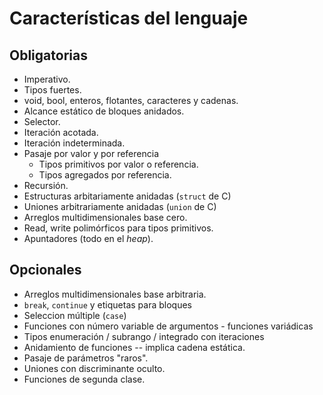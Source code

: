 Características del lenguaje
=============================

## Obligatorias

* Imperativo.
* Tipos fuertes.
* void, bool, enteros, flotantes, caracteres y cadenas.
* Alcance estático de bloques anidados.
* Selector.
* Iteración acotada.
* Iteración indeterminada.
* Pasaje por valor y por referencia
  * Tipos primitivos por valor o referencia.
  * Tipos agregados por referencia.
* Recursión.
* Estructuras arbitariamente anidadas (`struct` de C)
* Uniones arbitrariamente anidadas (`union` de C)
* Arreglos multidimensionales base cero.
* Read, write polimórficos para tipos primitivos.
* Apuntadores (todo en el *heap*).

## Opcionales

* Arreglos multidimensionales base arbitraria.
* `break`, `continue` y etiquetas para bloques
* Seleccion múltiple (`case`)
* Funciones con número variable de argumentos - funciones variádicas
* Tipos enumeración / subrango / integrado con iteraciones
* Anidamiento de funciones -- implica cadena estática.
* Pasaje de parámetros "raros".
* Uniones con discriminante oculto.
* Funciones de segunda clase.
